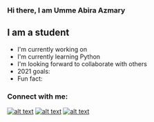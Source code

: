 ### Hi there, I am Umme Abira Azmary

## I am a student
- I'm currently working on 
- I'm currently learning Python
- I'm looking forward to collaborate with others
- 2021 goals:
- Fun fact:

### Connect with me:

[![alt text][1.1]][1]
[![alt text][2.1]][2]
[![alt text][3.1]][3]


[1.1]: http://i.imgur.com/tXSoThF.png (twitter icon with padding)
[2.1]: http://i.imgur.com/P3YfQoD.png (facebook icon with padding)
[3.1]: http://i.imgur.com/0o48UoR.png (github icon with padding)


[1.2]: http://i.imgur.com/wWzX9uB.png (twitter icon without padding)
[2.2]: http://i.imgur.com/fep1WsG.png (facebook icon without padding)
[3.2]: http://i.imgur.com/9I6NRUm.png (github icon without padding)



[1]: https://twitter.com/AbiraAzmary
[2]: https://www.facebook.com/profile.php?id=100007779378903
[3]: https://github.com/Mouly22

